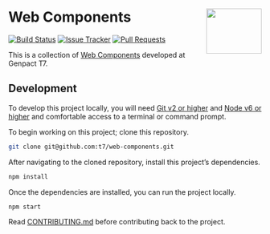 # Web Components [<img src="https://t7.github.io/web-components/web_components-logo.svg" alt="" width="110" height="90" align="right">][Web Components]

[![Build Status][cli-img]][cli-url]
[![Issue Tracker][git-img]][git-url]
[![Pull Requests][gpr-img]][gpr-url]

This is a collection of [Web Components] developed at Genpact T7.

## Development

To develop this project locally, you will need
[Git v2 or higher](https://git-scm.com/downloads) and
[Node v6 or higher](https://nodejs.org/en/download/current/) and comfortable
access to a terminal or command prompt.

To begin working on this project; clone this repository.

```bash
git clone git@github.com:t7/web-components.git
```

After navigating to the cloned repository, install this project’s dependencies.

```bash
npm install
```

Once the dependencies are installed, you can run the project locally.

```bash
npm start
```

Read [CONTRIBUTING.md](CONTRIBUTING.md) before contributing back to the project.

[Web Components]: https://github.com/t7/web-components

[cli-img]: https://img.shields.io/travis/t7/web-components/master.svg
[cli-url]: https://travis-ci.org/t7/web-components
[git-img]: https://img.shields.io/github/issues-raw/t7/web-components.svg
[git-url]: https://github.com/t7/web-components/issues
[gpr-img]: https://img.shields.io/github/issues-pr-raw/t7/web-components.svg
[gpr-url]: https://github.com/t7/web-components/pulls
